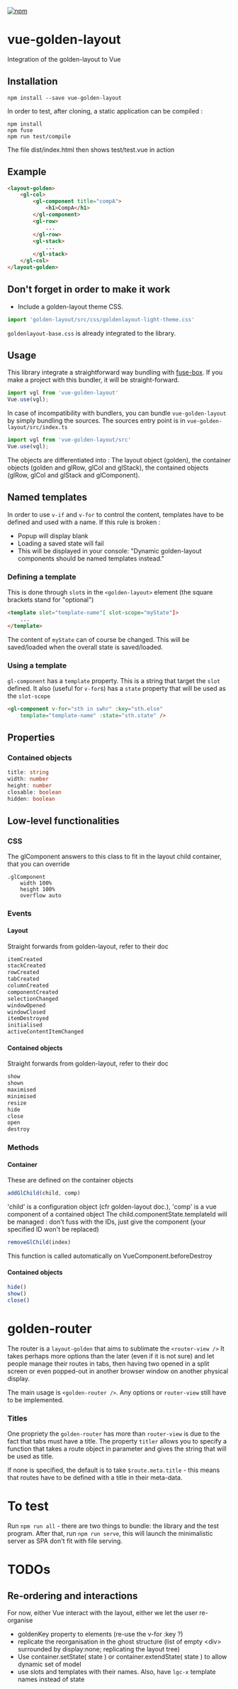 [![npm](https://img.shields.io/npm/v/vue-golden-layout.svg)](https://www.npmjs.com/package/vue-golden-layout)
# vue-golden-layout
Integration of the golden-layout to Vue
## Installation

```
npm install --save vue-golden-layout
```
In order to test, after cloning, a static application can be compiled :

```
npm install
npm fuse
npm run test/compile
```
The file dist/index.html then shows test/test.vue in action

## Example

```html
<layout-golden>
	<gl-col>
		<gl-component title="compA">
			<h1>CompA</h1>
		</gl-component>
		<gl-row>
			...
		</gl-row>
		<gl-stack>
			...
		</gl-stack>
	</gl-col>
</layout-golden>
```
## Don't forget in order to make it work
- Include a golden-layout theme CSS.
```typescript
import 'golden-layout/src/css/goldenlayout-light-theme.css'
```
`goldenlayout-base.css` is already integrated to the library.

## Usage
This library integrate a straightforward way bundling with [fuse-box](http://fuse-box.org/). If you make a project with this bundler, it will be straight-forward.

```javascript
import vgl from 'vue-golden-layout'
Vue.use(vgl);
```

In case of incompatibility with bundlers, you can bundle `vue-golden-layout` by simply bundling the sources.
The sources entry point is in `vue-golden-layout/src/index.ts`

```javascript
import vgl from 'vue-golden-layout/src'
Vue.use(vgl);
```

The objects are differentiated into : The layout object (golden), the container objects (golden and glRow, glCol and glStack), the contained objects (glRow, glCol and glStack and glComponent).

## Named templates

In order to use `v-if` and `v-for` to control the content, templates have to be defined and used with a name.
If this rule is broken :
- Popup will display blank
- Loading a saved state will fail
- This will be displayed in your console: "Dynamic golden-layout components should be named templates instead."

### Defining a template
This is done through `slot`s in the `<golden-layout>` element (the square brackets stand for "optional")
```html
<template slot="template-name"[ slot-scope="myState"]>
	...
</template>
```
The content of `myState` can of course be changed. This will be saved/loaded when the overall state is saved/loaded.

### Using a template
`gl-component` has a `template` property. This is a string that target the `slot` defined.
It also (useful for `v-for`s) has a `state` property that will be used as the `slot-scope`
```html
<gl-component v-for="sth in swhr" :key="sth.else"
	template="template-name" :state="sth.state" />
```

## Properties

### Contained objects

```typescript
title: string
width: number
height: number
closable: boolean
hidden: boolean
```
## Low-level functionalities

### CSS
The glComponent answers to this class to fit in the layout child container, that you can override
```stylus
.glComponent
	width 100%
	height 100%
	overflow auto
```

### Events
#### Layout 
Straight forwards from golden-layout, refer to their doc
```javascript
itemCreated
stackCreated
rowCreated
tabCreated
columnCreated
componentCreated
selectionChanged
windowOpened
windowClosed
itemDestroyed
initialised
activeContentItemChanged
```
#### Contained objects
Straight forwards from golden-layout, refer to their doc
```javascript
show
shown
maximised
minimised
resize
hide
close
open
destroy
```
### Methods
#### Container
These are defined on the container objects

```javascript
addGlChild(child, comp)
```
'child' is a configuration object (cfr golden-layout doc.), 'comp' is a vue component of a contained object
The child.componentState.templateId will be managed : don't fuss with the IDs, just give the component (your specified ID won't be replaced)
```javascript
removeGlChild(index)
```
This function is called automatically on VueComponent.beforeDestroy
#### Contained objects
```javascript
hide()
show()
close()
```

# golden-router

The router is a `layout-golden` that aims to sublimate the `<router-view />`
It takes perhaps more options than the later (even if it is not sure) and let people manage their routes in tabs, then having two
opened in a split screen or even popped-out in another browser window on another physical display.

The main usage is `<golden-router />`. Any options or `router-view` still have to be implemented.

### Titles

One propriety the `golden-router` has more than `router-view` is due to the fact that tabs must have a title. The property `titler`
allows you to specify a function that takes a route object in parameter and gives the string that will be used as title.

If none is specified, the default is to take `$route.meta.title` - this means that routes have to be defined with a title in their meta-data.

# To test

Run `npm run all` - there are two things to bundle: the library and the test program. After that, run `npm run serve`, this will launch the minimalistic server as SPA don't fit with file serving.

# TODOs

## Re-ordering and interactions
For now, either Vue interact with the layout, either we let the user re-organise
- goldenKey property to elements (re-use the v-for :key ?)
- replicate the reorganisation in the ghost structure (list of empty &lt;div&gt; surrounded by display:none; replicating the layout tree)
- Use container.setState( state ) or container.extendState( state ) to allow dynamic set of model
- use slots and templates with their names. Also, have `lgc-x` template names instead of state